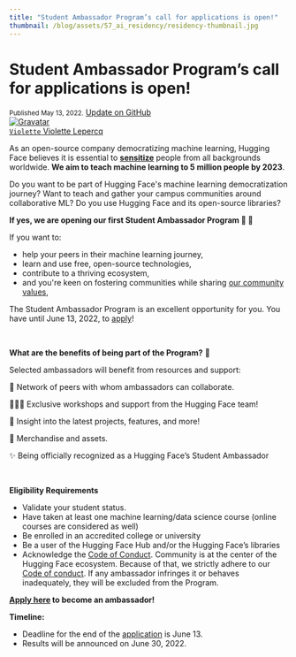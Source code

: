 ```yaml
---
title: "Student Ambassador Program’s call for applications is open!"
thumbnail: /blog/assets/57_ai_residency/residency-thumbnail.jpg
---
```


<h1>
    Student Ambassador Program’s call for applications is open!
</h1>

<div class="blog-metadata">
    <small>Published May 13, 2022.</small>
    <a target="_blank" class="btn no-underline text-sm mb-5 font-sans" href="https://github.com/huggingface/blog/blob/main/ambassadors-program.md">
        Update on GitHub
    </a>
</div>

<div class="author-card">
    <a href="/Violette">
        <img class="avatar avatar-user" src="https://aeiljuispo.cloudimg.io/v7/https://s3.amazonaws.com/moonup/production/uploads/1638698875017-noauth.jpeg?w=200&h=200&f=face" title="Gravatar">
        <div class="bfc">
            <code>Violette</code>
            <span class="fullname">Violette Lepercq</span>
        </div>
    </a>
</div>

As an open-source company democratizing machine learning, Hugging Face believes it is essential to **[sensitize](https://huggingface.co/blog/education)**  people from all backgrounds worldwide. **We aim to teach machine learning to 5 million people by 2023**.

Do you want to be part of Hugging Face's machine learning democratization journey? Want to teach and gather your campus communities around collaborative ML? Do you use Hugging Face and its open-source libraries? 

**If yes, we are opening our first Student Ambassador Program 🤗 🥳**

If you want to:
* help your peers in their machine learning journey,
* learn and use free, open-source technologies,
* contribute to a thriving ecosystem,
* and you're keen on fostering communities while sharing [our community values](https://huggingface2.notion.site/huggingface2/Hugging-Face-Code-of-Conduct-45eeeafa9ef44c5e888a2952619fdfa8),

The Student Ambassador Program is an excellent opportunity for you. You have until June 13, 2022, to [apply](https://docs.google.com/forms/d/e/1FAIpQLScY9kTi-TjZipRFRviluRCwSjFf3CCsMbKedzO1tq2S0wtbNQ/viewform?usp=sf_link)! 

<br />

**What are the benefits of being part of the Program?** 🤩 

Selected ambassadors will benefit from resources and support:

🎎 Network of peers with whom ambassadors can collaborate. 

🧑🏻‍💻 Exclusive workshops and support from the Hugging Face team! 

🤗 Insight into the latest projects, features, and more!

🎁 Merchandise and assets. 

✨ Being officially recognized as a Hugging Face’s Student Ambassador

<br />

**Eligibility Requirements**

- Validate your student status.
- Have taken at least one machine learning/data science course (online courses are considered as well)
- Be enrolled in an accredited college or university
- Be a user of the Hugging Face Hub and/or the Hugging Face’s libraries
- Acknowledge the [Code of Conduct](https://huggingface2.notion.site/huggingface2/Hugging-Face-Code-of-Conduct-45eeeafa9ef44c5e888a2952619fdfa8). Community is at the center of the Hugging Face ecosystem. Because of that, we strictly adhere to our [Code of conduct](https://huggingface2.notion.site/huggingface2/Hugging-Face-Code-of-Conduct-45eeeafa9ef44c5e888a2952619fdfa8). If any ambassador infringes it or behaves inadequately, they will be excluded from the Program.

**[Apply here](https://docs.google.com/forms/d/e/1FAIpQLScY9kTi-TjZipRFRviluRCwSjFf3CCsMbKedzO1tq2S0wtbNQ/viewform?usp=sf_link) to become an ambassador!**

**Timeline:**

- Deadline for the end of the [application](https://docs.google.com/forms/d/e/1FAIpQLScY9kTi-TjZipRFRviluRCwSjFf3CCsMbKedzO1tq2S0wtbNQ/viewform?usp=sf_link) is June 13.
- Results will be announced on June 30, 2022.

